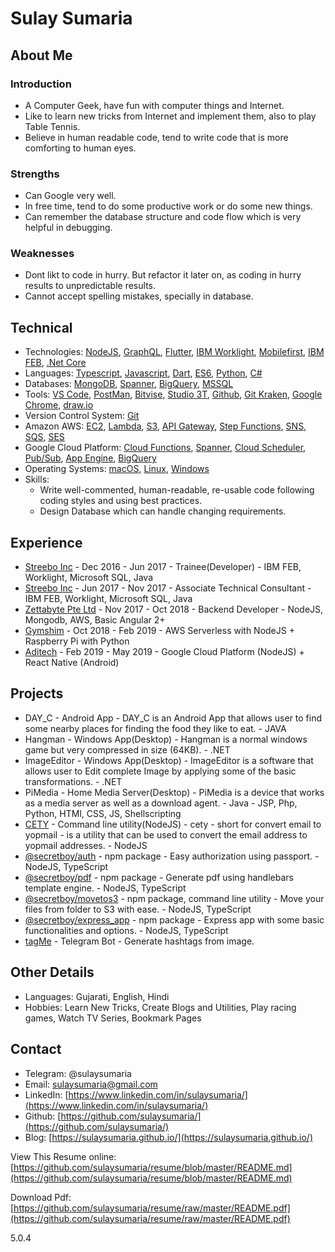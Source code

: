 # Sulay Sumaria

## About Me

### Introduction

- A Computer Geek, have fun with computer things and Internet.
- Like to learn new tricks from Internet and implement them, also to play Table Tennis.
- Believe in human readable code, tend to write code that is more comforting to human eyes.

### Strengths

- Can Google very well.
- In free time, tend to do some productive work or do some new things.
- Can remember the database structure and code flow which is very helpful in debugging.

### Weaknesses

- Dont likt to code in hurry. But refactor it later on, as coding in hurry results to unpredictable results.
- Cannot accept spelling mistakes, specially in database.

## Technical

- Technologies: [NodeJS](https://nodejs.org), [GraphQL](https://graphql.org/), [Flutter](https://flutter.dev/), [IBM Worklight](https://www.ibm.com/support/knowledgecenter/en/SSZH4A_6.0.0/com.ibm.worklight.getstart.doc/topics/c_overview.html), [Mobilefirst](https://www.ibm.com/mobilefirst), [IBM FEB](https://www.ibm.com/support/knowledgecenter/en/SS6KJL_8.6.0/Welcome/FEB_Welcome.html), [.Net Core](https://docs.microsoft.com/en-us/dotnet/welcome)
- Languages: [Typescript](https://www.typescriptlang.org/), [Javascript](https://www.javascript.com/), [Dart](https://www.dartlang.org/), [ES6](http://es6-features.org), [Python](https://www.python.org/), [C#](https://docs.microsoft.com/en-us/dotnet/csharp/getting-started/)
- Databases: [MongoDB](https://www.mongodb.com/), [Spanner](https://cloud.google.com/spanner/), [BigQuery](https://cloud.google.com/bigquery/), [MSSQL](https://www.microsoft.com/en-us/sql-server/sql-server-2019)
- Tools: [VS Code](https://code.visualstudio.com/), [PostMan](https://www.getpostman.com/), [Bitvise](https://www.bitvise.com/), [Studio 3T](https://studio3t.com/), [Github](https://github.com/), [Git Kraken](https://www.gitkraken.com/), [Google Chrome](https://www.google.com/chrome/), [draw.io](https://draw.io/)
- Version Control System: [Git](https://git-scm.com/)
- Amazon AWS: [EC2](https://aws.amazon.com/ec2/), [Lambda](https://aws.amazon.com/lambda/), [S3](https://aws.amazon.com/s3/), [API Gateway](https://aws.amazon.com/api-gateway/), [Step Functions](https://aws.amazon.com/step-functions/), [SNS](https://aws.amazon.com/sns/), [SQS](https://aws.amazon.com/sqs/), [SES](https://aws.amazon.com/ses/)
- Google Cloud Platform: [Cloud Functions](https://cloud.google.com/functions/), [Spanner](https://cloud.google.com/spanner/), [Cloud Scheduler](https://cloud.google.com/scheduler/), [Pub/Sub](https://cloud.google.com/pubsub/), [App Engine](https://cloud.google.com/appengine/), [BigQuery](https://cloud.google.com/bigquery/)
- Operating Systems: [macOS](https://en.wikipedia.org/wiki/MacOS), [Linux](https://en.wikipedia.org/wiki/Linux), [Windows](https://en.wikipedia.org/wiki/Microsoft_Windows)
- Skills:
  - Write well-commented, human-readable, re-usable code following coding styles and using best practices.
  - Design Database which can handle changing requirements.

## Experience

- [Streebo Inc](https://www.streebo.com/) - Dec 2016 - Jun 2017 - Trainee(Developer) - IBM FEB, Worklight, Microsoft SQL, Java
- [Streebo Inc](https://www.streebo.com/) - Jun 2017 - Nov 2017 - Associate Technical Consultant - IBM FEB, Worklight, Microsoft SQL, Java
- [Zettabyte Pte Ltd](https://www.zettabyte.sg/) - Nov 2017 - Oct 2018 - Backend Developer - NodeJS, Mongodb, AWS, Basic Angular 2+
- [Gymshim](http://gymshim.com/) - Oct 2018 - Feb 2019 - AWS Serverless with NodeJS + Raspberry Pi with Python
- [Aditech](http://adi-tech.co.uk/) - Feb 2019 - May 2019 - Google Cloud Platform (NodeJS) + React Native (Android)

<div class="page"></div>

## Projects

- DAY_C - Android App - DAY_C is an Android App that allows user to find some nearby places for finding the food they like to eat. - JAVA
- Hangman - Windows App(Desktop) - Hangman is a normal windows game but very compressed in size (64KB). - .NET
- ImageEditor - Windows App(Desktop) - ImageEditor is a software that allows user to Edit complete Image by applying some of the basic transformations. - .NET
- PiMedia - Home Media Server(Desktop) - PiMedia is a device that works as a media server as well as a download agent. - Java - JSP, Php, Python, HTMl, CSS, JS, Shellscripting
- [CETY](https://www.npmjs.com/package/cety) - Command line utility(NodeJS) - cety - short for convert email to yopmail - is a utility that can be used to convert the email address to yopmail addresses. - NodeJS
- [@secretboy/auth](https://www.npmjs.com/package/@secretboy/auth) - npm package - Easy authorization using passport. - NodeJS, TypeScript
- [@secretboy/pdf](https://www.npmjs.com/package/@secretboy/pdf) - npm package - Generate pdf using handlebars template engine. - NodeJS, TypeScript
- [@secretboy/movetos3](https://www.npmjs.com/package/@secretboy/movetos3) - npm package, command line utility - Move your files from folder to S3 with ease. - NodeJS, TypeScript
- [@secretboy/express_app](https://www.npmjs.com/package/@secretboy/express_app) - npm package - Express app with some basic functionalities and options. - NodeJS, TypeScript
- [tagMe](https://github.com/sulaysumaria/tags_generator_bot) - Telegram Bot - Generate hashtags from image.

## Other Details

- Languages: Gujarati, English, Hindi
- Hobbies: Learn New Tricks, Create Blogs and Utilities, Play racing games, Watch TV Series, Bookmark Pages

## Contact

- Telegram: @sulaysumaria
- Email: [sulaysumaria@gmail.com](mailto:sulaysumaria@gmail.com)
- LinkedIn: [https://www.linkedin.com/in/sulaysumaria/](https://www.linkedin.com/in/sulaysumaria/)
- Github: [https://github.com/sulaysumaria/](https://github.com/sulaysumaria/)
- Blog: [https://sulaysumaria.github.io/](https://sulaysumaria.github.io/)

View This Resume online: [https://github.com/sulaysumaria/resume/blob/master/README.md](https://github.com/sulaysumaria/resume/blob/master/README.md)

Download Pdf: [https://github.com/sulaysumaria/resume/raw/master/README.pdf](https://github.com/sulaysumaria/resume/raw/master/README.pdf)

5.0.4
